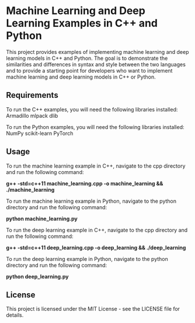 # Machine Learning and Deep Learning Examples in C++ and Python
This project provides examples of implementing machine learning and deep learning models in C++ and Python. The goal is to demonstrate the similarities and differences in syntax and style between the two languages and to provide a starting point for developers who want to implement machine learning and deep learning models in C++ or Python.

## Requirements
To run the C++ examples, you will need the following libraries installed:
Armadillo mlpack
dlib

To run the Python examples, you will need the following libraries installed:
NumPy
scikit-learn
PyTorch

## Usage
To run the machine learning example in C++, navigate to the cpp directory and run the following command: 

__g++ -std=c++11 machine_learning.cpp -o machine_learning && ./machine_learning__

To run the machine learning example in Python, navigate to the python directory and run the following command:

__python machine_learning.py__

To run the deep learning example in C++, navigate to the cpp directory and run 
the following command: 

__g++ -std=c++11 deep_learning.cpp -o deep_learning && ./deep_learning__                            

To run the deep learning example in Python, navigate to the python directory and run the following command:

__python deep_learning.py__                    

## License
This project is licensed under the MIT License - see the LICENSE file for details.




